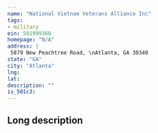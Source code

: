 ```yaml
---
name: "National Vietnam Veterans Alliance Inc"
tags:
- military
ein: 581999360
homepage: "N/A"
address: |
 5879 New Peachtree Road, \nAtlanta, GA 30340
state: "GA"
city: "Atlanta"
lng: 
lat: 
description: ""
is_501c3: 
---
```


## Long description


